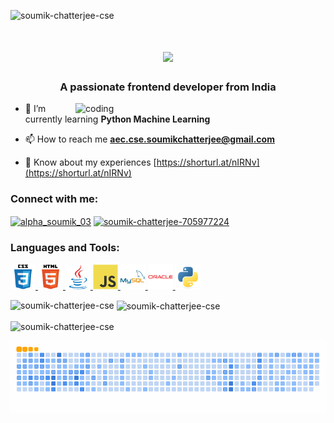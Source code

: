 <p align="left"> <img src="https://komarev.com/ghpvc/?username=soumik-chatterjee-cse&label=Visitor's%20Count&color=0e75b6&style=flat" alt="soumik-chatterjee-cse" /> </p>
<h1 align="center">
    <img src="https://readme-typing-svg.herokuapp.com/?font=Righteous&size=35&center=true&vCenter=true&width=500&height=70&duration=4000&lines=Hi+There!+👋;+I'm+Soumik+Chatterjee!;" />
</h1>
<h3 align="center">A passionate frontend developer from India</h3>
<img align="right" alt="coding" width="400" src="https://user-images.githubusercontent.com/55389276/140866485-8fb1c876-9a8f-4d6a-98dc-08c4981eaf70.gif">


- 🌱 I’m currently learning **Python Machine Learning**

- 📫 How to reach me **aec.cse.soumikchatterjee@gmail.com**

- 📄 Know about my experiences [https://shorturl.at/nIRNv](https://shorturl.at/nIRNv)

<h3 align="left">Connect with me:</h3>
<p align="left">
<a href="https://twitter.com/alpha_soumik_03" target="blank"><img align="center" src="https://raw.githubusercontent.com/rahuldkjain/github-profile-readme-generator/master/src/images/icons/Social/twitter.svg" alt="alpha_soumik_03" height="30" width="40" /></a>
<a href="https://linkedin.com/in/soumik-chatterjee-705977224" target="blank"><img align="center" src="https://raw.githubusercontent.com/rahuldkjain/github-profile-readme-generator/master/src/images/icons/Social/linked-in-alt.svg" alt="soumik-chatterjee-705977224" height="30" width="40" /></a>
</p>

<h3 align="left">Languages and Tools:</h3>
<p align="left"> <a href="https://www.w3schools.com/css/" target="_blank" rel="noreferrer"> <img src="https://raw.githubusercontent.com/devicons/devicon/master/icons/css3/css3-original-wordmark.svg" alt="css3" width="40" height="40"/> </a> <a href="https://www.w3.org/html/" target="_blank" rel="noreferrer"> <img src="https://raw.githubusercontent.com/devicons/devicon/master/icons/html5/html5-original-wordmark.svg" alt="html5" width="40" height="40"/> </a> <a href="https://www.java.com" target="_blank" rel="noreferrer"> <img src="https://raw.githubusercontent.com/devicons/devicon/master/icons/java/java-original.svg" alt="java" width="40" height="40"/> </a> <a href="https://developer.mozilla.org/en-US/docs/Web/JavaScript" target="_blank" rel="noreferrer"> <img src="https://raw.githubusercontent.com/devicons/devicon/master/icons/javascript/javascript-original.svg" alt="javascript" width="40" height="40"/> </a> <a href="https://www.mysql.com/" target="_blank" rel="noreferrer"> <img src="https://raw.githubusercontent.com/devicons/devicon/master/icons/mysql/mysql-original-wordmark.svg" alt="mysql" width="40" height="40"/> </a> <a href="https://www.oracle.com/" target="_blank" rel="noreferrer"> <img src="https://raw.githubusercontent.com/devicons/devicon/master/icons/oracle/oracle-original.svg" alt="oracle" width="40" height="40"/> </a> <a href="https://www.python.org" target="_blank" rel="noreferrer"> <img src="https://raw.githubusercontent.com/devicons/devicon/master/icons/python/python-original.svg" alt="python" width="40" height="40"/> </a> </p>

<p><img align="left" src="https://github-readme-stats.vercel.app/api/top-langs?username=soumik-chatterjee-cse&show_icons=true&locale=en&layout=compact" alt="soumik-chatterjee-cse" /></p>

<p>&nbsp;<img align="center" src="https://github-readme-stats.vercel.app/api?username=soumik-chatterjee-cse&show_icons=true&locale=en" alt="soumik-chatterjee-cse" /></p>

<p><img align="center" src="https://github-readme-streak-stats.herokuapp.com/?user=soumik-chatterjee-cse&" alt="soumik-chatterjee-cse" /></p>

![snake gif](https://github.com/Soumik-Chatterjee-CSE/Soumik-Chatterjee-CSE/blob/output/github-contribution-grid-snake.gif)
